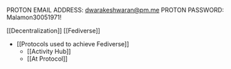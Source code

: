 PROTON EMAIL ADDRESS: dwarakeshwaran@pm.me
PROTON PASSWORD: Malamon30051971!

[[Decentralization]]
[[Fediverse]]
- [[Protocols used to achieve Fediverse]]
	- [[Activity Hub]]
	- [[At Protocol]]
